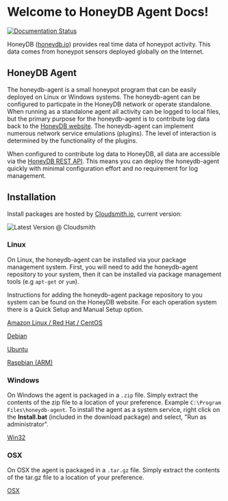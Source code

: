 # Welcome to HoneyDB Agent Docs!

[![Documentation Status](https://readthedocs.org/projects/honeypy/badge/?version=latest)](http://honeydb-agent-docs.readthedocs.io/en/latest/?badge=latest)

HoneyDB ([honeydb.io](http://honeydb.io)) provides real time data of honeypot activity. This data comes from honeypot sensors deployed globally on the Internet.

## HoneyDB Agent

The honeydb-agent is a small honeypot program that can be easily deployed on Linux or Windows systems. The honeydb-agent can be configured to particpate in the HoneyDB network or operate standalone.  When running as a standalone agent all activity can be logged to local files, but the primary purpose for the honeydb-agent is to contribute log data back to the [HoneyDB website](http://honeydb.io). The honeydb-agent can implement numerous network service emulations (plugins). The level of interaction is determined by the functionality of the plugins.

When configured to contribute log data to HoneyDB, all data are accessible via the [HoneyDB REST API](https://riskdiscovery.com/honeydb/threats). This means you can deploy the honeydb-agent quickly with minimal configuration effort and no requirement for log management.

## Installation

Install packages are hosted by [Cloudsmith.io](https://cloudsmith.io), current version:

<img src="https://api-prd.cloudsmith.io/badges/version/honeydb/honeydb-agent/deb/honeydb-agent/latest/d=debian%252Fstretch/?render=true" alt="Latest Version @ Cloudsmith" />

### Linux

On Linux, the honeydb-agent can be installed via your package management system. First, you will need to add the honeydb-agent repository to your system, then it can be installed via package management tools (e.g `apt-get` or `yum`).

Instructions for adding the honeydb-agent package repository to you system can be found on the HoneyDB website. For each operation system there is a Quick Setup and Manual Setup option.

[Amazon Linux / Red Hat / CentOS](https://riskdiscovery.com/honeydb/downloads#redhat)

[Debian](https://riskdiscovery.com/honeydb/downloads#debian)

[Ubuntu](https://riskdiscovery.com/honeydb/downloads#ubuntu)

[Raspbian (ARM)](https://riskdiscovery.com/honeydb/downloads#raspbian)

### Windows

On Windows the agent is packaged in a `.zip` file. Simply extract the contents of the zip file to a location of your preference. Example `C:\Program Files\honeydb-agent`. To install the agent as a system service, right click on the __Install.bat__ (included in the download package) and select, "Run as administrator".

[Win32](https://riskdiscovery.com/honeydb/downloads#windows)

### OSX

On OSX the agent is packaged in a `.tar.gz` file. Simply extract the contents of the tar.gz file to a location of your preference.

[OSX](https://riskdiscovery.com/honeydb/downloads#osx)

